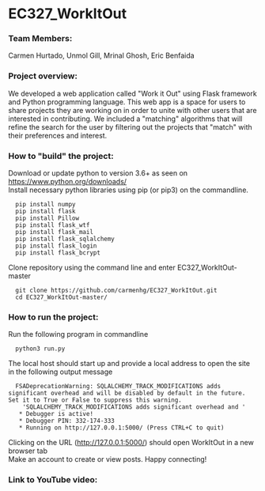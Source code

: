 # EC327_WorkItOut

### Team Members:
  Carmen Hurtado, Unmol Gill, Mrinal Ghosh, Eric Benfaida
  
### Project overview: 
  We developed a web application called "Work it Out" using Flask framework and Python programming language. This web app is 
  a space for users to share projects they are working on in order to unite with other users that are interested in 
  contributing. We included a "matching" algorithms that will refine the search for the user by filtering out the projects that 
  "match" with their preferences and interest. 
  
### How to "build" the project:
  Download or update python to version 3.6+ as seen on https://www.python.org/downloads/ </br>
  Install necessary python libraries using pip (or pip3) on the commandline.
```
  pip install numpy
  pip install flask
  pip install Pillow
  pip install flask_wtf
  pip install flask_mail
  pip install flask_sqlalchemy
  pip install flask_login
  pip install flask_bcrypt
```
  Clone repository using the command line and enter EC327_WorkItOut-master
```
  git clone https://github.com/carmenhg/EC327_WorkItOut.git
  cd EC327_WorkItOut-master/
```
### How to run the project:
  Run the following program in commandline
```
  python3 run.py
```
  The local host should start up and provide a local address to open the site in the following output message
```
  FSADeprecationWarning: SQLALCHEMY_TRACK_MODIFICATIONS adds significant overhead and will be disabled by default in the future.  Set it to True or False to suppress this warning.
    'SQLALCHEMY_TRACK_MODIFICATIONS adds significant overhead and '
   * Debugger is active!
   * Debugger PIN: 332-174-333
   * Running on http://127.0.0.1:5000/ (Press CTRL+C to quit)
```
  Clicking on the URL (http://127.0.0.1:5000/) should open WorkItOut in a new browser tab </br>
  Make an account to create or view posts. Happy connecting!
  
### Link to YouTube video:

